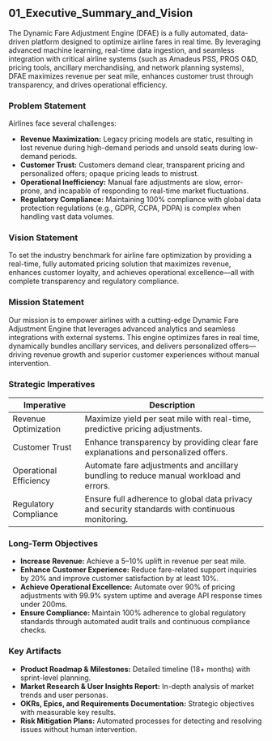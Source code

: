 ## 01_Executive_Summary_and_Vision
The Dynamic Fare Adjustment Engine (DFAE) is a fully automated, data-driven platform designed to optimize airline fares in real time. By leveraging advanced machine learning, real-time data ingestion, and seamless integration with critical airline systems (such as Amadeus PSS, PROS O&D, pricing tools, ancillary merchandising, and network planning systems), DFAE maximizes revenue per seat mile, enhances customer trust through transparency, and drives operational efficiency.

### Problem Statement
Airlines face several challenges:
- **Revenue Maximization:** Legacy pricing models are static, resulting in lost revenue during high-demand periods and unsold seats during low-demand periods.
- **Customer Trust:** Customers demand clear, transparent pricing and personalized offers; opaque pricing leads to mistrust.
- **Operational Inefficiency:** Manual fare adjustments are slow, error-prone, and incapable of responding to real-time market fluctuations.
- **Regulatory Compliance:** Maintaining 100% compliance with global data protection regulations (e.g., GDPR, CCPA, PDPA) is complex when handling vast data volumes.

### Vision Statement
To set the industry benchmark for airline fare optimization by providing a real-time, fully automated pricing solution that maximizes revenue, enhances customer loyalty, and achieves operational excellence—all with complete transparency and regulatory compliance.

### Mission Statement
Our mission is to empower airlines with a cutting-edge Dynamic Fare Adjustment Engine that leverages advanced analytics and seamless integrations with external systems. This engine optimizes fares in real time, dynamically bundles ancillary services, and delivers personalized offers—driving revenue growth and superior customer experiences without manual intervention.

### Strategic Imperatives
| Imperative              | Description                                                                 |
|-------------------------|-----------------------------------------------------------------------------|
| Revenue Optimization    | Maximize yield per seat mile with real-time, predictive pricing adjustments. |
| Customer Trust          | Enhance transparency by providing clear fare explanations and personalized offers. |
| Operational Efficiency  | Automate fare adjustments and ancillary bundling to reduce manual workload and errors. |
| Regulatory Compliance   | Ensure full adherence to global data privacy and security standards with continuous monitoring. |

### Long-Term Objectives
- **Increase Revenue:** Achieve a 5–10% uplift in revenue per seat mile.
- **Enhance Customer Experience:** Reduce fare-related support inquiries by 20% and improve customer satisfaction by at least 10%.
- **Achieve Operational Excellence:** Automate over 90% of pricing adjustments with 99.9% system uptime and average API response times under 200ms.
- **Ensure Compliance:** Maintain 100% adherence to global regulatory standards through automated audit trails and continuous compliance checks.

### Key Artifacts
- **Product Roadmap & Milestones:** Detailed timeline (18+ months) with sprint-level planning.
- **Market Research & User Insights Report:** In-depth analysis of market trends and user personas.
- **OKRs, Epics, and Requirements Documentation:** Strategic objectives with measurable key results.
- **Risk Mitigation Plans:** Automated processes for detecting and resolving issues without human intervention.
